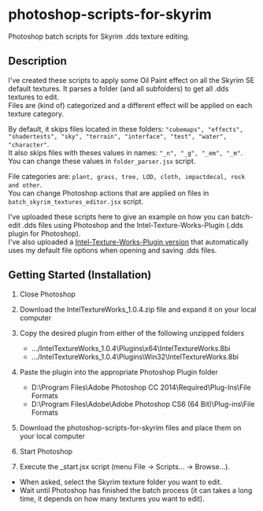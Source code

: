 # photoshop-scripts-for-skyrim
Photoshop batch scripts for Skyrim .dds texture editing. 

## Description
I've created these scripts to apply some Oil Paint effect on all the Skyrim SE default textures.
It parses a folder (and all subfolders) to get all .dds textures to edit.  
Files are (kind of) categorized and a different effect will be applied on each texture category.
  
By default, it skips files located in these folders: `"cubemaps", "effects", "shadertests", "sky", "terrain", "interface", "test", "water", "character"`.  
It also skips files with theses values in names: `"_n", "_g", "_em", "_m"`.
You can change these values in `folder_parser.jsx` script.  
  
File categories are: `plant, grass, tree, LOD, cloth, impactdecal, rock and other`.  
You can change Photoshop actions that are applied on files in `batch_skyrim_textures_editor.jsx` script.
  
I've uploaded these scripts here to give an example on how you can batch-edit .dds files using Photoshop and the Intel-Texture-Works-Plugin (.dds plugin for Photoshop).  
I've also uploaded a [Intel-Texture-Works-Plugin version](https://github.com/YeOldeDragon/Intel-Texture-Works-Plugin) that automatically uses my default file options when opening and saving .dds files.


## Getting Started (Installation)
1. Close Photoshop
2. Download the IntelTextureWorks_1.0.4.zip file and expand it on your local computer
3. Copy the desired plugin from either of the following unzipped folders
	* .../IntelTextureWorks_1.0.4\Plugins\x64\IntelTextureWorks.8bi
	* .../IntelTextureWorks_1.0.4\Plugins\Win32\IntelTextureWorks.8bi
4. Paste the plugin into the appropriate Photoshop Plugin folder
	* D:\Program Files\Adobe Photoshop CC 2014\Required\Plug-Ins\File Formats
	* D:\Program Files\Adobe\Adobe Photoshop CS6 (64 Bit)\Plug-ins\File Formats
  
5. Download the photoshop-scripts-for-skyrim files and place them on your local computer
6. Start Photoshop
7. Execute the _start.jsx script (menu File -> Scripts... -> Browse...).
  * When asked, select the Skyrim texture folder you want to edit.
  * Wait until Photoshop has finished the batch process (it can takes a long time, it depends on how many textures you want to edit).



